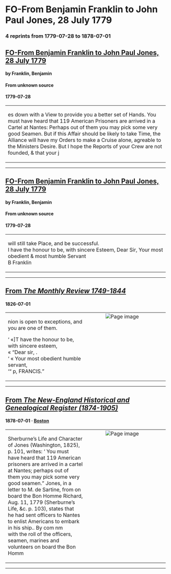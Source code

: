 
# FO-From Benjamin Franklin to John Paul Jones, 28 July 1779

### 4 reprints from 1779-07-28 to 1878-07-01

## [FO-From Benjamin Franklin to John Paul Jones, 28 July 1779](https://founders.archives.gov/documents/Franklin/01-30-02-0105)

#### by Franklin, Benjamin

#### From unknown source

#### 1779-07-28

<table style="width: 100%;"><tr><td style="width: 50%">

es down with a View to provide you a better set of Hands. You must have heard that 119 American Prisoners are arrived in a Cartel at Nantes: Perhaps out of them you may pick some very good Seamen. But if this Affair should be likely to take Time, the Alliance will have my Orders to make a Cruise alone, agreable to the Ministers Desire. But I hope the Reports of your Crew are not founded, &amp; that your j
</td></tr></table>

---

## [FO-From Benjamin Franklin to John Paul Jones, 28 July 1779](https://founders.archives.gov/documents/Franklin/01-30-02-0105)

#### by Franklin, Benjamin

#### From unknown source

#### 1779-07-28

<table style="width: 100%;"><tr><td style="width: 50%">

will still take Place, and be successful.  
I have the honour to be, with sincere Esteem, Dear Sir, Your most obedient &amp; most humble Servant  
B Franklin
</td></tr></table>

---

## [From _The Monthly Review 1749-1844_](https://archive.org/details/sim_the-monthly-review_1826-07_2/page/n22/mode/1up?view=theater)

#### 1826-07-01

<table style="width: 100%;"><tr><td style="width: 50%">

  
nion is open to exceptions, and you are one of them.  
  
‘ «]T have the honour to be, with sincere esteem,  
« “Dear sir, .  
‘ « Your most obedient humble servant,  
‘“ p, FRANCIS.” 
</td><td style="width: 50%; max-height: 75%; margin: auto; display: block;">
<img alt="Page image" src="https://iiif.archive.org/iiif/sim_the-monthly-review_1826-07_2&#0036;22/pct:10.271991,53.783873,72.482639,6.807667/600,/0/default.jpg"/>
</td>
</tr></table>

---

## [From _The New-England Historical and Genealogical Register (1874-1905)_](https://archive.org/details/sim_new-england-historical-and-genealogical-register_1878-07_32/page/n24/mode/1up?view=theater)

#### 1878-07-01 &middot; [Boston](http://dbpedia.org/resource/Boston)

<table style="width: 100%;"><tr><td style="width: 50%">

  
Sherburne’s Life and Character of Jones (Washington, 1825), p. 101, writes: ‘ You must  
have heard that 119 American prisoners are arrived in a cartel at Nantes; perhaps out of  
them you may pick some very good seamen.” Jones, in a letter to M. de Sartine, from on  
board the Bon Homme Richard, Aug. 11, 1779 (Sherburne’s Life, &amp;c. p. 103), states that  
he had sent officers to Nantes to enlist Americans to embark in his ship.. By com nm  
with the roll of the officers, seamen, marines and volunteers on board the Bon Homm
</td><td style="width: 50%; max-height: 75%; margin: auto; display: block;">
<img alt="Page image" src="https://iiif.archive.org/iiif/sim_new-england-historical-and-genealogical-register_1878-07_32&#0036;24/pct:12.184466,77.847722,69.223301,5.995204/600,/0/default.jpg"/>
</td>
</tr></table>

---

